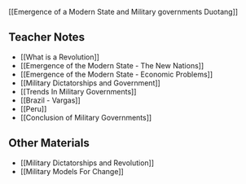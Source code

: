 
[[Emergence of a Modern State and Military governments Duotang]]
## Teacher Notes
- [[What is a Revolution]]
- [[Emergence of the Modern State - The New Nations]]
- [[Emergence of the Modern State - Economic Problems]]
- [[Military Dictatorships and Government]]
- [[Trends In Military Governments]]
- [[Brazil - Vargas]]
- [[Peru]]
- [[Conclusion of Military Governments]]
## Other Materials
- [[Military Dictatorships and Revolution]]
- [[Military Models For Change]]